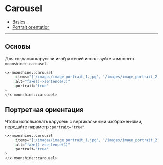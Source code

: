 # Carousel

- [Basics](#basics)
- [Portrait orientation](#portrait)

---

<a name="basics"></a>
## Основы

Для создания карусели изображений используйте компонент `moonshine::carousel`.

```php
<x-moonshine::carousel
    :items="['/images/image_portrait_1.jpg', '/images/image_portrait_2.jpg']"
    :alt="fake()->sentence(3)"
    :portrait="true"
>
</x-moonshine::carousel>
```

<a name="portrait"></a>
## Портретная ориентация

Чтобы использовать карусель с вертикальными изображениями, передайте параметр `:portrait="true"`.

```php
<x-moonshine::carousel
    :items="['/images/image_portrait_1.jpg', '/images/image_portrait_2.jpg']"
    :alt="fake()->sentence(3)"
    :portrait="true"
>
</x-moonshine::carousel>
```
